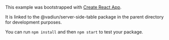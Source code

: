 This example was bootstrapped with [Create React App](https://github.com/facebook/create-react-app).

It is linked to the @vadiun/server-side-table package in the parent directory for development purposes.

You can run `npm install` and then `npm start` to test your package.

